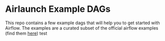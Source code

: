# Airlaunch Example DAGs

This repo contains a few example dags that will help you to get started with Airflow. 
The examples are a curated subset of the official airflow examples (find them [here](https://github.com/apache/airflow/tree/master/airflow/example_dags))
test
 